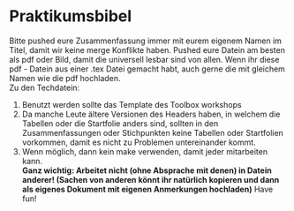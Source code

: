 # Praktikumsbibel
Bitte pushed eure Zusammenfassung immer mit eurem eigenem Namen im Titel, damit wir keine merge Konflikte haben.
Pushed eure Datein am besten als pdf oder Bild, damit die universell lesbar sind von allen. 
Wenn ihr diese pdf - Datein aus einer .tex Datei gemacht habt, auch gerne die mit gleichem Namen wie die pdf hochladen.\
Zu den Techdatein:
1. Benutzt werden sollte das Template des Toolbox workshops
2. ⁠Da manche Leute ältere Versionen des Headers haben, in welchem die Tabellen oder die Startfolie anders sind, sollten in den Zusammenfassungen oder Stichpunkten keine Tabellen oder Startfolien vorkommen, damit es nicht zu Problemen untereinander kommt.
3. ⁠Wenn möglich, dann kein make verwenden, damit jeder mitarbeiten kann. \
**Ganz wichtig: Arbeitet nicht (ohne Absprache mit denen) in Datein anderer! (Sachen von anderen könnt ihr natürlich kopieren und dann als eigenes Dokument mit eigenen Anmerkungen hochladen)**
Have fun!
